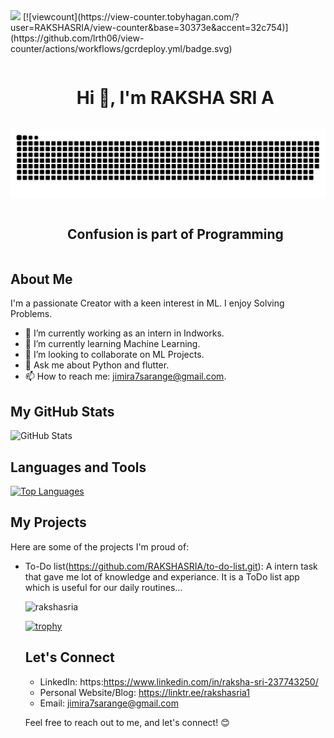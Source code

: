 
<!--horizontal divider(gradiant)-->
<img src="https://user-images.githubusercontent.com/73097560/115834477-dbab4500-a447-11eb-908a-139a6edaec5c.gif">
<!--view count-->
[![viewcount](https://view-counter.tobyhagan.com/?user=RAKSHASRIA/view-counter&base=30373e&accent=32c754)](https://github.com/lrth06/view-counter/actions/workflows/gcrdeploy.yml/badge.svg)

<!--h1 without bottom border-->
<div id="user-content-toc">
  <ul align="center">
    <summary><h1 style="display: inline-block">Hi 👋, I'm RAKSHA SRI A</h1></summary>
  </ul>
</div>


<!--- snake -->
<div align="center">
  <img  src="https://github.com/1999AZZAR/1999AZZAR/blob/main/resources/img/grid-snake.svg"
       alt="snake" /></a>
</div>


<!--h2 without bottom border-->
<div id="user-content-toc">
  <ul align="center">
    <summary><h2 style="display: inline-block">Confusion is part of Programming</h2></summary>
  </ul>
</div>

## About Me

I'm a passionate Creator with a keen interest in ML. I enjoy Solving Problems.

- 🔭 I’m currently working as an intern in Indworks.
- 🌱 I’m currently learning Machine Learning.
- 👯 I’m looking to collaborate on ML Projects.
- 💬 Ask me about Python and flutter.
- 📫 How to reach me: jimira7sarange@gmail.com.

## My GitHub Stats

![GitHub Stats](https://github-readme-stats.vercel.app/api?username=RAKSHASRIA&show_icons=true&theme=radical)

## Languages and Tools

[![Top Languages](https://github-readme-stats.vercel.app/api/top-langs/?username=RAKSHASRIA&layout=compact)](https://github.com/anuraghazra/github-readme-stats)

## My Projects 

Here are some of the projects I'm proud of:

- To-Do list(https://github.com/RAKSHASRIA/to-do-list.git): A intern task that gave me lot of knowledge and experiance. It is a ToDo list app which is useful for our daily routines...
  <p align="left"> <img src="https://komarev.com/ghpvc/?username=RAKSHASRIA
&label=Profile%20views&color=0e75b6&style=flat" alt="rakshasria" /> </p>


[![trophy](https://github-profile-trophy.vercel.app/?username=RAKSHASRIA&theme=onedark)](https://github.com/ryo-ma/github-profile-trophy)

## Let's Connect

- LinkedIn: https:https://www.linkedin.com/in/raksha-sri-237743250/
- Personal Website/Blog: https://linktr.ee/rakshasria1
- Email: jimira7sarange@gmail.com

Feel free to reach out to me, and let's connect! 😊

